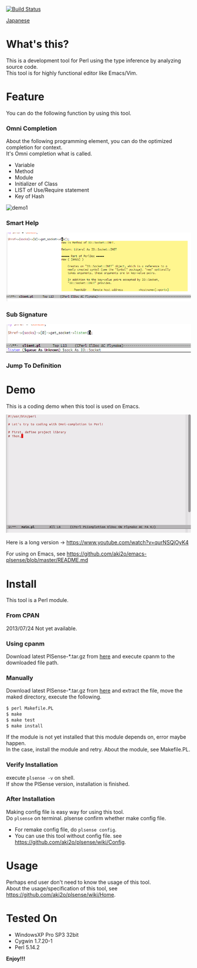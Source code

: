 [![Build Status](https://travis-ci.org/aki2o/plsense.svg?branch=master)](https://travis-ci.org/aki2o/plsense)

[Japanese](https://github.com/aki2o/plsense/blob/master/README-ja.md)

# What's this?

This is a development tool for Perl using the type inference by analyzing source code.  
This tool is for highly functional editor like Emacs/Vim.

# Feature

You can do the following function by using this tool.

### Omni Completion

About the following programming element, you can do the optimized completion for context.  
It's Omni completion what is called.  
-   Variable
-   Method
-   Module
-   Initializer of Class
-   LIST of Use/Require statement
-   Key of Hash

![demo1](image/demo1.png)

### Smart Help

![demo2](image/demo2.png)

### Sub Signature

![demo3](image/demo3.png)

### Jump To Definition

# Demo

This is a coding demo when this tool is used on Emacs.

![demo](image/demo.gif)

Here is a long version -> <https://www.youtube.com/watch?v=qurNSQjOyK4>

For using on Emacs, see <https://github.com/aki2o/emacs-plsense/blob/master/README.md>

# Install

This tool is a Perl module.

### From CPAN

2013/07/24 Not yet available.

### Using cpanm

Download latest PlSense-\*.tar.gz from [here](https://github.com/aki2o/plsense/releases) and
execute cpanm to the downloaded file path.

### Manually

Download latest PlSense-\*.tar.gz from [here](https://github.com/aki2o/plsense/releases) and
extract the file, move the maked directory, execute the following.

```
$ perl Makefile.PL
$ make
$ make test
$ make install
```

If the module is not yet installed that this module depends on, error maybe happen.  
In the case, install the module and retry. About the module, see Makefile.PL.

### Verify Installation

execute `plsense -v` on shell.  
If show the PlSense version, installation is finished.

### After Installation

Making config file is easy way for using this tool.  
Do `plsense` on terminal. plsense confirm whether make config file.  
-   For remake config file, do `plsense config`.
-   You can use this tool without config file. see <https://github.com/aki2o/plsense/wiki/Config>.

# Usage

Perhaps end user don't need to know the usage of this tool.  
About the usage/specification of this tool, see <https://github.com/aki2o/plsense/wiki/Home>.  

# Tested On

-   WindowsXP Pro SP3 32bit
-   Cygwin 1.7.20-1
-   Perl 5.14.2

**Enjoy!!!**
